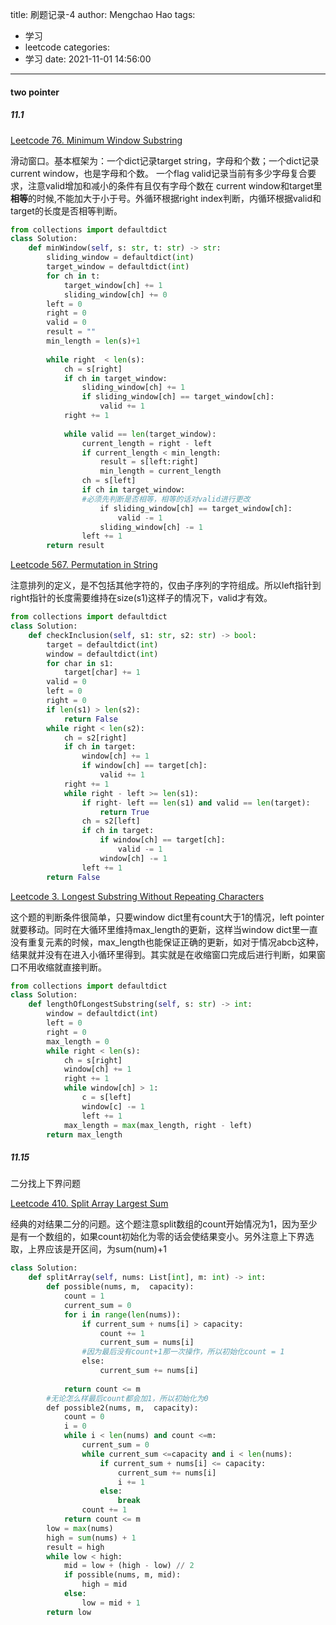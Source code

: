 title: 刷题记录-4
author: Mengchao Hao
tags:
  - 学习
  - leetcode
categories:
  - 学习
date: 2021-11-01 14:56:00
---
#### two pointer

##### 11.1

[Leetcode 76. Minimum Window Substring](https://leetcode.com/problems/minimum-window-substring/)

滑动窗口。基本框架为：一个dict记录target string，字母和个数；一个dict记录current window，也是字母和个数。 一个flag valid记录当前有多少字母复合要求，注意valid增加和减小的条件有且仅有字母个数在 current window和target里**相等**的时候,不能加大于小于号。外循环根据right index判断，内循环根据valid和target的长度是否相等判断。

```python
from collections import defaultdict
class Solution:
    def minWindow(self, s: str, t: str) -> str:
        sliding_window = defaultdict(int)
        target_window = defaultdict(int)
        for ch in t:
            target_window[ch] += 1
            sliding_window[ch] += 0
        left = 0 
        right = 0
        valid = 0
        result = ""
        min_length = len(s)+1
        
        while right  < len(s):
            ch = s[right]
            if ch in target_window:
                sliding_window[ch] += 1
                if sliding_window[ch] == target_window[ch]:
                    valid += 1
            right += 1
            
            while valid == len(target_window):
                current_length = right - left
                if current_length < min_length:
                    result = s[left:right]
                    min_length = current_length
                ch = s[left]
                if ch in target_window:
                #必须先判断是否相等，相等的话对valid进行更改
                    if sliding_window[ch] == target_window[ch]:
                    	valid -= 1
                    sliding_window[ch] -= 1
                left += 1
        return result
```

[Leetcode 567. Permutation in String](https://leetcode.com/problems/permutation-in-string/)

注意排列的定义，是不包括其他字符的，仅由子序列的字符组成。所以left指针到right指针的长度需要维持在size(s1)这样子的情况下，valid才有效。

```python
from collections import defaultdict
class Solution:
    def checkInclusion(self, s1: str, s2: str) -> bool:
        target = defaultdict(int)
        window = defaultdict(int)
        for char in s1:
            target[char] += 1
        valid = 0
        left = 0 
        right = 0
        if len(s1) > len(s2):
            return False
        while right < len(s2):
            ch = s2[right]
            if ch in target:
                window[ch] += 1
                if window[ch] == target[ch]:
                    valid += 1
            right += 1
            while right - left >= len(s1):
                if right- left == len(s1) and valid == len(target):
                    return True
                ch = s2[left]
                if ch in target:
                    if window[ch] == target[ch]:
                        valid -= 1
                    window[ch] -= 1
                left += 1
        return False
```


[Leetcode 3. Longest Substring Without Repeating Characters](https://leetcode.com/problems/longest-substring-without-repeating-characters/)

这个题的判断条件很简单，只要window dict里有count大于1的情况，left pointer就要移动。同时在大循环里维持max_length的更新，这样当window dict里一直没有重复元素的时候，max_length也能保证正确的更新，如对于情况abcb这种，结果就并没有在进入小循环里得到。其实就是在收缩窗口完成后进行判断，如果窗口不用收缩就直接判断。

```python
from collections import defaultdict
class Solution:
    def lengthOfLongestSubstring(self, s: str) -> int:
        window = defaultdict(int)
        left = 0 
        right = 0
        max_length = 0
        while right < len(s):
            ch = s[right]
            window[ch] += 1
            right += 1
            while window[ch] > 1:
                c = s[left]
                window[c] -= 1
                left += 1
            max_length = max(max_length, right - left)
        return max_length
```


##### 11.15

二分找上下界问题

[Leetcode 410. Split Array Largest Sum](https://leetcode.com/problems/split-array-largest-sum/)

经典的对结果二分的问题。这个题注意split数组的count开始情况为1，因为至少是有一个数组的，如果count初始化为零的话会使结果变小。另外注意上下界选取，上界应该是开区间，为sum(num)+1

```python
class Solution:
    def splitArray(self, nums: List[int], m: int) -> int:
        def possible(nums, m,  capacity):
            count = 1
            current_sum = 0
            for i in range(len(nums)):
                if current_sum + nums[i] > capacity:
                    count += 1
                    current_sum = nums[i]
                #因为最后没有count+1那一次操作，所以初始化count = 1
                else:
                    current_sum += nums[i]
                    
            return count <= m
        #无论怎么样最后count都会加1，所以初始化为0
        def possible2(nums, m,  capacity):
            count = 0
            i = 0
            while i < len(nums) and count <=m:
                current_sum = 0
                while current_sum <=capacity and i < len(nums):
                    if current_sum + nums[i] <= capacity:
                        current_sum += nums[i]
                        i += 1
                    else:
                        break
                count += 1
            return count <= m
        low = max(nums)
        high = sum(nums) + 1
        result = high
        while low < high:
            mid = low + (high - low) // 2
            if possible(nums, m, mid):
                high = mid
            else:
                low = mid + 1
        return low
```
